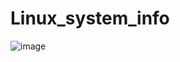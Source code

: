 # Linux_system_info

![image](https://github.com/itsVinM/Linux_system_info/assets/85823292/4b4a5f6e-e3e4-4cd6-9fe0-3b062570438d)
